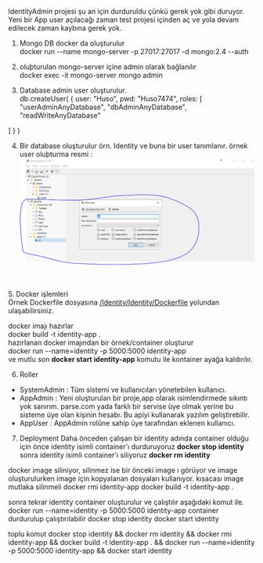 IdentityAdmin projesi şu an için durduruldu çünkü gerek yok gibi duruyor.
Yeni bir App user açılacağı zaman test projesi içinden aç ve yola devam edilecek zaman kaybına gerek yok.

1. Mongo DB docker da oluşturulur <br />
docker run --name mongo-server -p 27017:27017 -d mongo:2.4 --auth

2. oluþturulan mongo-server içine admin olarak bağlanılır <br />
docker exec -it mongo-server mongo admin

3. Database admin user oluşturulur. <br />
db.createUser( { user: "Huso",
          pwd: "Huso7474",
          roles: [ "userAdminAnyDatabase",
                   "dbAdminAnyDatabase",
                   "readWriteAnyDatabase"

] } )

4. Bir database oluşturulur örn. Identity ve buna bir user tanımlanır. örnek user oluþturma resmi : <br /> 
![alt text](/readme/mongo-user.PNG)
<br>
<br>
5. Docker işlemleri <br>
 Örnek Dockerfile dosyasına <a href="/Identity/Identity/Dockerfile"> /Identity/Identity/Dockerfile</a> yolundan ulaşabilirsiniz. 
<br>

docker imajı hazırlar <br>
docker build -t identity-app . <br>
hazırlanan docker imajından bir örnek/container oluşturur <br>
docker run --name=identity  -p 5000:5000 identity-app <br>
ve mutlu son  <b>docker start identity-app</b> komutu ile kontainer ayağa kaldırılır.

6. Roller 
<ul>
<li> SystemAdmin : Tüm sistemi ve kullanıcıları yönetebilen kullanıcı. </li>
<li> AppAdmin    : Yeni oluşturulan bir proje,app olarak isimlendirmede  sıkıntı yok sanırım. parse.com yada farklı bir servise üye olmak yerine bu sisteme üye olan kişinin hesabı. Bu apiyi kullanarak yazılım geliştirebilir. </li>
<li> AppUser     :  AppAdmin rolüne sahip üye tarafından eklenen kullanıcı. </li>
</ul>



7. Deployment
Daha önceden çalışan bir identity adında container olduğu için önce identity isimli container'ı durduruyoruz
<b> docker stop identity </b>
sonra identity isimli container'ı siliyoruz
<b>docker rm identity</b>

docker image siliniyor, silinmez ise bir önceki image ı görüyor ve image oluşturulurken image için kopyalanan dosyaları kullanıyor. kısacası image mutlaka silinmeli
docker rmi identity-app
docker build -t identity-app .

sonra tekrar identity container oluşturulur ve çalıştılır aşağıdaki komut ile.
docker run --name=identity  -p 5000:5000 identity-app
container durdurulup çalıştırılabilir
docker stop identity
docker start identity

toplu komut
docker stop identity && 
docker rm identity && 
docker rmi identity-app &&
docker build -t identity-app . &&
docker run --name=identity  -p 5000:5000 identity-app &&
docker start identity 
